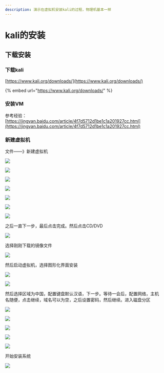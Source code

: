 ```yaml
---
description: 演示在虚拟机安装kali的过程，物理机基本一样
---
```


# kali的安装

## 下载安装

### 下载kali

[https://www.kali.org/downloads/](https://www.kali.org/downloads/)

{% embed url="https://www.kali.org/downloads/" %}

### 安装VM

参考经验：[https://jingyan.baidu.com/article/4f7d5712d1be1c1a201927cc.html](https://jingyan.baidu.com/article/4f7d5712d1be1c1a201927cc.html)

### 新建虚拟机

文件——》新建虚拟机

![](../.gitbook/assets/image%20%2843%29.png)

![](../.gitbook/assets/image%20%28102%29.png)

![](../.gitbook/assets/image%20%2829%29.png)

![](../.gitbook/assets/image%20%28116%29.png)

![](../.gitbook/assets/image%20%2851%29.png)

![](../.gitbook/assets/image%20%2817%29.png)

![](../.gitbook/assets/image%20%2822%29.png)

之后一直下一步，最后点击完成。然后点击CD/DVD 

![](../.gitbook/assets/image%20%28109%29.png)

选择刚刚下载的镜像文件

![](../.gitbook/assets/image%20%28105%29.png)

然后启动虚拟机，选择图形化界面安装

![](../.gitbook/assets/image%20%2863%29.png)

![](../.gitbook/assets/image%20%282%29.png)

然后选择区域为中国，配置键盘默认汉语，下一步。等待一会后，配置网络，主机名随便，点击继续，域名可以为空，之后设置密码，然后继续。进入磁盘分区

![](../.gitbook/assets/image%20%2859%29.png)

![](../.gitbook/assets/image%20%2896%29.png)

![](../.gitbook/assets/image%20%2882%29.png)

![](../.gitbook/assets/image%20%2839%29.png)

![](../.gitbook/assets/image%20%2862%29.png)

开始安装系统

![](../.gitbook/assets/image%20%28137%29.png)

